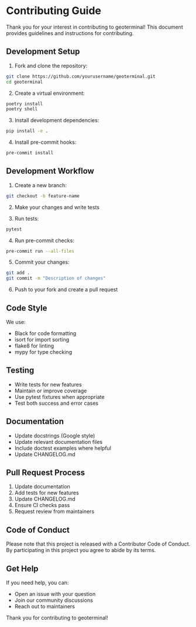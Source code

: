 # Contributing Guide

Thank you for your interest in contributing to geoterminal! This document provides guidelines and instructions for contributing.

## Development Setup

1. Fork and clone the repository:
```bash
git clone https://github.com/yourusername/geoterminal.git
cd geoterminal
```

2. Create a virtual environment:
```bash
poetry install
poetry shell
```

3. Install development dependencies:
```bash
pip install -e .
```

4. Install pre-commit hooks:
```bash
pre-commit install
```

## Development Workflow

1. Create a new branch:
```bash
git checkout -b feature-name
```

2. Make your changes and write tests

3. Run tests:
```bash
pytest
```

4. Run pre-commit checks:
```bash
pre-commit run --all-files
```

5. Commit your changes:
```bash
git add .
git commit -m "Description of changes"
```

6. Push to your fork and create a pull request

## Code Style

We use:

- Black for code formatting
- isort for import sorting
- flake8 for linting
- mypy for type checking

## Testing

- Write tests for new features
- Maintain or improve coverage
- Use pytest fixtures when appropriate
- Test both success and error cases

## Documentation

- Update docstrings (Google style)
- Update relevant documentation files
- Include doctest examples where helpful
- Update CHANGELOG.md

## Pull Request Process

1. Update documentation
2. Add tests for new features
3. Update CHANGELOG.md
4. Ensure CI checks pass
5. Request review from maintainers

## Code of Conduct

Please note that this project is released with a Contributor Code of Conduct. By participating in this project you agree to abide by its terms.

## Get Help

If you need help, you can:

- Open an issue with your question
- Join our community discussions
- Reach out to maintainers

Thank you for contributing to geoterminal!

